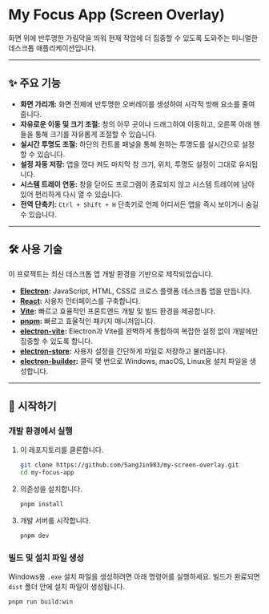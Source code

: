 # My Focus App (Screen Overlay)

화면 위에 반투명한 가림막을 띄워 현재 작업에 더 집중할 수 있도록 도와주는 미니멀한 데스크톱 애플리케이션입니다.

---

## ✨ 주요 기능

*   **화면 가리개:** 화면 전체에 반투명한 오버레이를 생성하여 시각적 방해 요소를 줄여줍니다.
*   **자유로운 이동 및 크기 조절:** 창의 아무 곳이나 드래그하여 이동하고, 오른쪽 아래 핸들을 통해 크기를 자유롭게 조절할 수 있습니다.
*   **실시간 투명도 조절:** 하단의 컨트롤 패널을 통해 원하는 투명도를 실시간으로 설정할 수 있습니다.
*   **설정 자동 저장:** 앱을 껐다 켜도 마지막 창 크기, 위치, 투명도 설정이 그대로 유지됩니다.
*   **시스템 트레이 연동:** 창을 닫아도 프로그램이 종료되지 않고 시스템 트레이에 남아있어 편리하게 다시 열 수 있습니다.
*   **전역 단축키:** `Ctrl + Shift + H` 단축키로 언제 어디서든 앱을 즉시 보이거나 숨길 수 있습니다.

---

## 🛠️ 사용 기술

이 프로젝트는 최신 데스크톱 앱 개발 환경을 기반으로 제작되었습니다.

*   **[Electron](https://www.electronjs.org/):** JavaScript, HTML, CSS로 크로스 플랫폼 데스크톱 앱을 만듭니다.
*   **[React](https://reactjs.org/):** 사용자 인터페이스를 구축합니다.
*   **[Vite](https://vitejs.dev/):** 빠르고 효율적인 프론트엔드 개발 및 빌드 환경을 제공합니다.
*   **[pnpm](https://pnpm.io/):** 빠르고 효율적인 패키지 매니저입니다.
*   **[electron-vite](https://electron-vite.org/):** Electron과 Vite를 완벽하게 통합하여 복잡한 설정 없이 개발에만 집중할 수 있도록 합니다.
*   **[electron-store](https://github.com/sindresorhus/electron-store):** 사용자 설정을 간단하게 파일로 저장하고 불러옵니다.
*   **[electron-builder](https://www.electron.build/):** 클릭 몇 번으로 Windows, macOS, Linux용 설치 파일을 생성합니다.

---

## 🚀 시작하기

### 개발 환경에서 실행

1.  이 레포지토리를 클론합니다.
    ```bash
    git clone https://github.com/SangJin983/my-screen-overlay.git
    cd my-focus-app
    ```
2.  의존성을 설치합니다.
    ```bash
    pnpm install
    ```
3.  개발 서버를 시작합니다.
    ```bash
    pnpm dev
    ```

### 빌드 및 설치 파일 생성

Windows용 `.exe` 설치 파일을 생성하려면 아래 명령어를 실행하세요. 빌드가 완료되면 `dist` 폴더 안에 설치 파일이 생성됩니다.

```bash
pnpm run build:win
```
